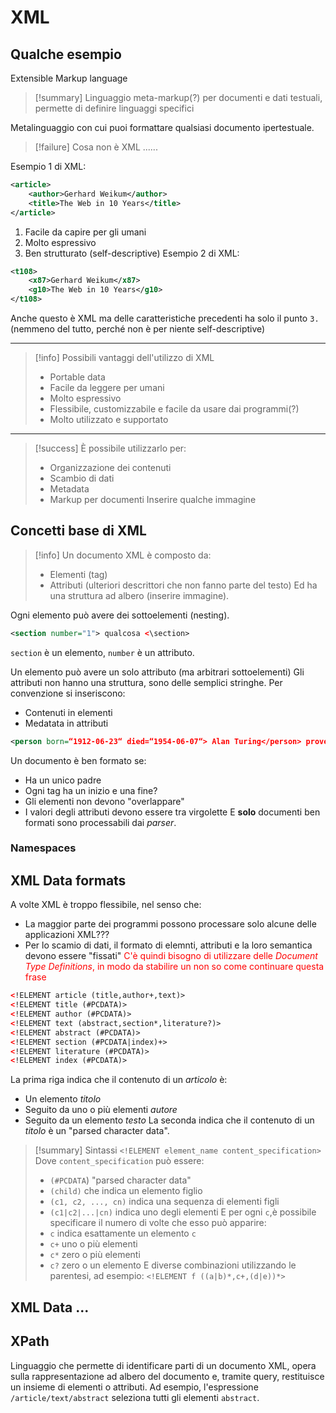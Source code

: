 # XML
## Qualche esempio
Extensible Markup language
>[!summary] 
>Linguaggio meta-markup(?) per documenti e dati testuali, permette di definire linguaggi specifici

Metalinguaggio con cui puoi formattare qualsiasi documento ipertestuale.
>[!failure] Cosa non è XML
>......

Esempio 1 di XML:
```xml
<article> 
	<author>Gerhard Weikum</author> 
	<title>The Web in 10 Years</title> 
</article>
```
1. Facile da capire per gli umani
2. Molto espressivo 
3. Ben strutturato (self-descriptive)
Esempio 2 di XML:
```xml
<t108>
	<x87>Gerhard Weikum</x87> 
	<g10>The Web in 10 Years</g10> 
</t108>
```
Anche questo è XML ma delle caratteristiche precedenti ha solo il punto `3.` (nemmeno del tutto, perché non è per niente self-descriptive)

---

>[!info] Possibili vantaggi dell'utilizzo di XML
> - Portable data
> - Facile da leggere per umani
> - Molto espressivo
> - Flessibile, customizzabile e facile da usare dai programmi(?)
> - Molto utilizzato e supportato

---
>[!success] È possibile utilizzarlo per:
>- Organizzazione dei contenuti
>- Scambio di dati
>- Metadata
>- Markup per documenti
>Inserire qualche immagine
>
## Concetti base di XML
>[!info] Un documento XML è composto da:
> - Elementi (tag)
> - Attributi (ulteriori descrittori che non fanno parte del testo)
> Ed ha una struttura ad albero (inserire immagine).

Ogni elemento può avere dei sottoelementi (nesting).
```XML
<section number="1"> qualcosa <\section>
```
`section` è un elemento, `number` è un attributo.

Un elemento può avere un solo attributo (ma arbitrari sottoelementi)
Gli attributi non hanno una struttura, sono delle semplici stringhe.
Per convenzione si inseriscono:
- Contenuti in elementi
- Medatata in attributi
```XML
<person born=“1912-06-23“ died=“1954-06-07“> Alan Turing</person> proved that…
```

Un documento è ben formato se:
- Ha un unico padre
- Ogni tag ha un inizio e una fine?
- Gli elementi non devono "overlappare"
- I valori degli attributi devono essere tra virgolette
E **solo** documenti ben formati sono processabili dai _parser_.
### Namespaces

## XML Data formats
A volte XML è troppo flessibile, nel senso che:
- La maggior parte dei programmi possono processare solo alcune delle applicazioni XML???
- Per lo scamio di dati, il formato di elemnti, attributi e la loro semantica devono essere "fissati"
<span style="color:#ff0000">C'è quindi bisogno di utilizzare delle _Document Type Definitions_, in modo da stabilire un non so come continuare questa frase</span>
```XML
<!ELEMENT article (title,author+,text)>
<!ELEMENT title (#PCDATA)>
<!ELEMENT author (#PCDATA)>
<!ELEMENT text (abstract,section*,literature?)>
<!ELEMENT abstract (#PCDATA)>
<!ELEMENT section (#PCDATA|index)+>
<!ELEMENT literature (#PCDATA)>
<!ELEMENT index (#PCDATA)>
```
La prima riga indica che il contenuto di un _articolo_ è:
- Un elemento _titolo_
- Seguito da uno o più elementi _autore_
- Seguito da un elemento _testo_
La seconda indica che il contenuto di un _titolo_ è un "parsed character data".
>[!summary] Sintassi
>`<!ELEMENT element_name content_specification>`
>Dove `content_specification` può essere:
>- `(#PCDATA`) "parsed character data"
>- `(child)` che indica un elemento figlio
>- `(c1, c2, ..., cn)` indica una sequenza di elementi figli
>- `(c1|c2|...|cn)` indica uno degli elementi
>E per ogni `c`,è possibile specificare il numero di volte che esso può apparire:
>- `c` indica esattamente un elemento `c`
>- `c+` uno o più elementi
>- `c*` zero o più elementi
>- `c?` zero o un elemento
>E diverse combinazioni utilizzando le parentesi, ad esempio:
>`<!ELEMENT f ((a|b)*,c+,(d|e))*>`
## XML Data ...
## XPath
Linguaggio che permette di identificare parti di un documento XML, opera sulla rappresentazione ad albero del documento e, tramite query, restituisce un insieme di elementi o attributi. Ad esempio, l'espressione
`/article/text/abstract` seleziona tutti gli elementi `abstract`.
